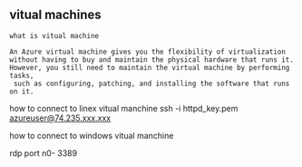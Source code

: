 ## vitual machines
```
what is vitual machine

An Azure virtual machine gives you the flexibility of virtualization without having to buy and maintain the physical hardware that runs it.
However, you still need to maintain the virtual machine by performing tasks,
 such as configuring, patching, and installing the software that runs on it.

```
how to connect to linex vitual manchine
ssh -i httpd_key.pem azureuser@74.235.xxx.xxx


how to connect to windows vitual manchine

rdp port n0- 3389


